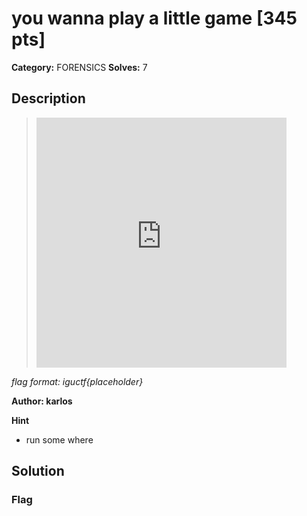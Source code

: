 # you wanna play a little game [345 pts]

**Category:** FORENSICS
**Solves:** 7

## Description
><iframe width="400" height="400" src="https://www.youtube.com/embed/8CKjNcSUNt8" title="You Wanna Play A Little Game?!" frameborder="0" allow="accelerometer; autoplay; clipboard-write; encrypted-media; gyroscope; picture-in-picture; web-share" referrerpolicy="strict-origin-when-cross-origin" allowfullscreen></iframe>

*flag format: iguctf{placeholder}*

**Author: karlos**

**Hint**
* run some where

## Solution

### Flag

